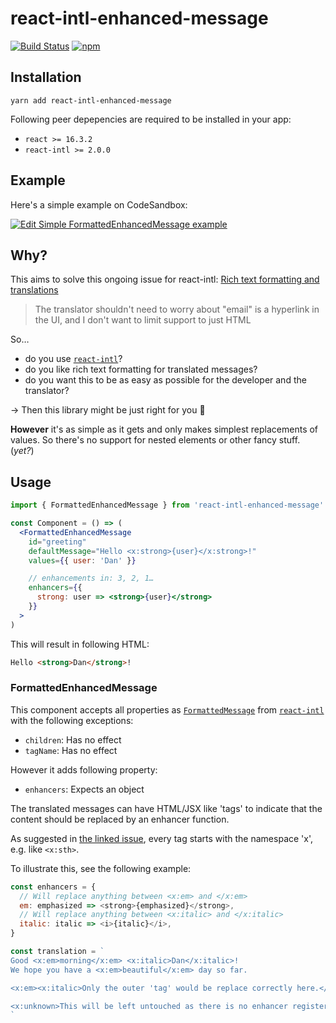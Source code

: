 # react-intl-enhanced-message

[![Build Status](https://travis-ci.org/dan-lee/react-intl-enhanced-message.svg?branch=master)](https://travis-ci.org/dan-lee/react-intl-enhanced-message)
[![npm](https://img.shields.io/npm/v/react-intl-enhanced-message.svg?branch=master)](https://travis-ci.org/dan-lee/react-intl-enhanced-message.svg)

## Installation

```
yarn add react-intl-enhanced-message
```

Following peer depepencies are required to be installed in your app:

- `react >= 16.3.2`
- `react-intl >= 2.0.0`

## Example

Here's a simple example on CodeSandbox:

[![Edit Simple FormattedEnhancedMessage example](https://codesandbox.io/static/img/play-codesandbox.svg)](https://codesandbox.io/s/ll3o45jq97?fontsize=14)

## Why?

This aims to solve this ongoing issue for react-intl: [Rich text formatting and translations](https://github.com/yahoo/react-intl/issues/513)

> The translator shouldn't need to worry about "email" is a hyperlink in the UI, and I don't want to limit support to just HTML

So…

- do you use [`react-intl`](https://github.com/yahoo/react-intl)?
- do you like rich text formatting for translated messages?
- do you want this to be as easy as possible for the developer and the translator?

→ Then this library might be just right for you 🥳

**However** it's as simple as it gets and only makes simplest replacements of values. So there's no support for nested elements or other fancy stuff. (_yet?_)

## Usage

```jsx harmony
import { FormattedEnhancedMessage } from 'react-intl-enhanced-message'

const Component = () => (
  <FormattedEnhancedMessage
    id="greeting"
    defaultMessage="Hello <x:strong>{user}</x:strong>!"
    values={{ user: 'Dan' }}

    // enhancements in: 3, 2, 1…
    enhancers={{
      strong: user => <strong>{user}</strong>
    }}
  >
)
```

This will result in following HTML:

```html
Hello <strong>Dan</strong>!
```

### FormattedEnhancedMessage

This component accepts all properties as [`FormattedMessage`](https://github.com/yahoo/react-intl/wiki/Components#formattedmessage) from [`react-intl`](https://github.com/yahoo/react-intl) with the following exceptions:

- `children`: Has no effect
- `tagName`: Has no effect

However it adds following property:

- `enhancers`: Expects an object

The translated messages can have HTML/JSX like 'tags' to indicate that the content should be replaced by an enhancer function.

As suggested in [the linked issue](https://github.com/yahoo/react-intl/issues/513#issuecomment-252114827), every tag starts with the namespace 'x', e.g. like `<x:sth>`.

To illustrate this, see the following example:

```js
const enhancers = {
  // Will replace anything between <x:em> and </x:em>
  em: emphasized => <strong>{emphasized}</strong>,
  // Will replace anything between <x:italic> and </x:italic>
  italic: italic => <i>{italic}</i>,
}

const translation = `
Good <x:em>morning</x:em> <x:italic>Dan</x:italic>!
We hope you have a <x:em>beautiful</x:em> day so far.

<x:em><x:italic>Only the outer 'tag' would be replace correctly here.</x:italic></x:em>

<x:unknown>This will be left untouched as there is no enhancer registered for unknown.</x:unknown>
`
```
